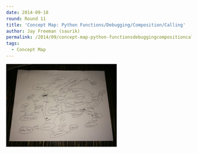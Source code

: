 ```yaml
---
date: 2014-09-18
round: Round 11
title: 'Concept Map: Python Functions/Debugging/Composition/Calling'
author: Jay Freeman (saurik)
permalink: /2014/09/concept-map-python-functionsdebuggingcompositioncalling/
tags:
  - Concept Map
---
```

[<img class="alignnone size-medium wp-image-8849" alt="IMG_2112" src="/uploads/2014/09/IMG_2112-300x225.jpg" width="300" height="225" />][1]

 [1]: /uploads/2014/09/IMG_2112.jpg
